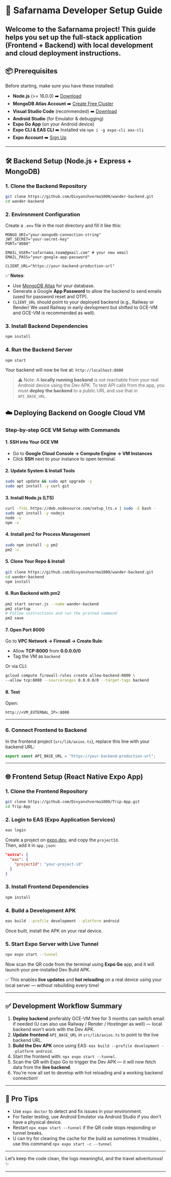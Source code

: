 # 🚀 Safarnama Developer Setup Guide

Welcome to the **Safarnama** project! This guide helps you set up the full-stack application (Frontend + Backend) with local development and cloud deployment instructions.
---

## 📦 Prerequisites

Before starting, make sure you have these installed:

- **Node.js** (>= 16.0.0) ➡️ [Download](https://nodejs.org/)
- **MongoDB Atlas Account** ➡️ [Create Free Cluster](https://www.mongodb.com/cloud/atlas)
- **Visual Studio Code** (recommended) ➡️ [Download](https://code.visualstudio.com/)
- **Android Studio** (for Emulator & debugging)
- **Expo Go App** (on your Android device)
- **Expo CLI & EAS CLI** ➡️ Installed via `npm i -g expo-cli eas-cli`
- **Expo Account** ➡️ [Sign Up](https://expo.dev)

---

## 🛠 Backend Setup (Node.js + Express + MongoDB)

### 1. **Clone the Backend Repository**

```bash
git clone https://github.com/Divyanshverma1000/wander-backend.git
cd wander-backend
```

### 2. **Environment Configuration**

Create a `.env` file in the root directory and fill it like this:

```env
MONGO_URI="your-mongodb-connection-string"
JWT_SECRET="your-secret-key"
PORT="8080"

EMAIL_USER="safarnama.team@gmail.com" # your new email
EMAIL_PASS="your-google-app-password"

CLIENT_URL="https://your-backend-production-url"
```

✅ **Notes**:
- Use [MongoDB Atlas](https://cloud.mongodb.com/) for your database.
- Generate a Google **App Password** to allow the backend to send emails (used for password reset and OTP).
- `CLIENT_URL` should point to your deployed backend (e.g., Railway or Render/ We used Railway in early devlopment but shifted to GCE-VM and GCE-VM is recommended as well).

### 3. **Install Backend Dependencies**

```bash
npm install
```

### 4. **Run the Backend Server**

```bash
npm start
```

Your backend will now be live at: `http://localhost:8080`
> ⚠️ Note: A **locally running backend** is not reachable from your real Android device using the Dev APK.
> To test API calls from the app, you must **deploy the backend** to a public URL and use that in `API_BASE_URL`.

## ☁️ Deploying Backend on Google Cloud VM
### Step-by-step GCE VM Setup with Commands

#### 1. SSH into Your GCE VM
- Go to **Google Cloud Console → Compute Engine → VM Instances**
- Click **SSH** next to your instance to open terminal.

#### 2. Update System & Install Tools
```bash
sudo apt update && sudo apt upgrade -y
sudo apt install -y curl git
```

#### 3. Install Node.js (LTS)
```bash
curl -fsSL https://deb.nodesource.com/setup_lts.x | sudo -E bash -
sudo apt install -y nodejs
node -v
npm -v
```

#### 4. Install pm2 for Process Management
```bash
sudo npm install -g pm2
pm2 -v
```

#### 5. Clone Your Repo & Install
```bash
git clone https://github.com/Divyanshverma1000/wander-backend.git
cd wander-backend
npm install
```

#### 6. Run Backend with pm2
```bash
pm2 start server.js --name wander-backend
pm2 startup
# Follow instructions and run the printed command
pm2 save
```

#### 7. Open Port 8000
Go to **VPC Network → Firewall → Create Rule**:
- Allow **TCP:8000** from **0.0.0.0/0**
- Tag the VM as `backend`

Or via CLI:
```bash
gcloud compute firewall-rules create allow-backend-8000 \
--allow tcp:8000 --sourceranges 0.0.0.0/0 --target-tags backend
```

#### 8. Test
Open:  
```
http://<VM_EXTERNAL_IP>:8000
```

---
### 6. **Connect Frontend to Backend**

In the frontend project (`src/lib/axios.ts`), replace this line with your backend URL:

```ts
export const API_BASE_URL = "https://your-backend-production-url";
```

---

## 🌐 Frontend Setup (React Native Expo App)

### 1. **Clone the Frontend Repository**

```bash
git clone https://github.com/Divyanshverma1000/Trip-App.git
cd Trip-App
```

### 2. **Login to EAS (Expo Application Services)**

```bash
eas login
```

Create a project on [expo.dev](https://expo.dev), and copy the `projectId`.  
Then, add it in `app.json`:

```json
"extra": {
  "eas": {
    "projectId": "your-project-id"
  }
}
```

### 3. **Install Frontend Dependencies**

```bash
npm install
```

### 4. **Build a Development APK**

```bash
eas build --profile development --platform android
```

Once built, install the APK on your real device.

### 5. **Start Expo Server with Live Tunnel**

```bash
npx expo start --tunnel
```

Now scan the QR code from the terminal using **Expo Go** app, and it will launch your pre-installed Dev Build APK.

✅ This enables **live updates** and **hot reloading** on a real device using your local server — without rebuilding every time!

---

## ✅ Development Workflow Summary

1. **Deploy backend**  preferably GCE-VM free for 3 months can switch email if needed (U can also use Railway / Render / Hostinger as well) — local backend won't work with the Dev APK.
2. **Update frontend** `API_BASE_URL` in `src/lib/axios.ts` to point to the live backend URL.
3. **Build the Dev APK** once using EAS: `eas build --profile development --platform android`.
4. Start the frontend with: `npx expo start --tunnel`.
5. Scan the QR with Expo Go to trigger the Dev APK — it will now fetch data from the **live backend**.
6. You're now all set to develop with hot reloading and a working backend connection!


---

## 🧠 Pro Tips

- Use `expo doctor` to detect and fix issues in your environment.
- For faster testing, use Android Emulator via Android Studio if you don't have a physical device.
- Restart `npx expo start --tunnel` if the QR code stops responding or tunnel breaks.
- U can try for clearing the cache for the build as sometimes it troubles  , use this command `npx expo start -c --tunnel`
---




Let’s keep the code clean, the logs meaningful, and the travel adventurous! ✨

---
